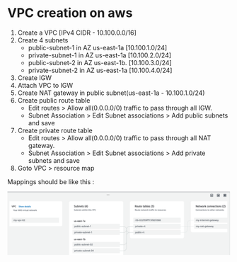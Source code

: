 # VPC creation on aws

1. Create a VPC [IPv4 CIDR - 10.100.0.0/16]
2. Create 4 subnets
    - public-subnet-1 in AZ us-east-1a  [10.100.1.0/24]
    - private-subnet-1 in AZ us-east-1a [10.100.2.0/24]
    - public-subnet-2 in AZ us-east-1b. [10.100.3.0/24]
    - private-subnet-2 in AZ us-east-1a [10.100.4.0/24]
3. Create IGW
4. Attach VPC to IGW
5. Create NAT gateway in public subnet(us-east-1a - 10.100.1.0/24)
6. Create public route table 
    -   Edit routes > Allow all(0.0.0.0/0) traffic to pass through all IGW.
    -   Subnet Association > Edit Subnet associations > Add public subnets and save
7. Create private route table 
    -   Edit routes > Allow all(0.0.0.0/0) traffic to pass through all NAT gateway.
    -   Subnet Association > Edit Subnet associations > Add private subnets and save
8.  Goto VPC > resource map

Mappings should be like this : 

![Alt text](image.png)
